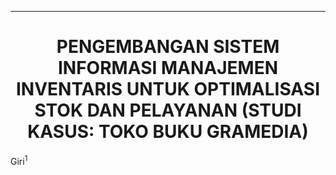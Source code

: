 ---
<h1 align="center">
  <strong>PENGEMBANGAN SISTEM INFORMASI MANAJEMEN INVENTARIS UNTUK OPTIMALISASI STOK DAN PELAYANAN (STUDI KASUS: TOKO BUKU GRAMEDIA)</strong>
</h1>

Giri<sup>1</sup>



